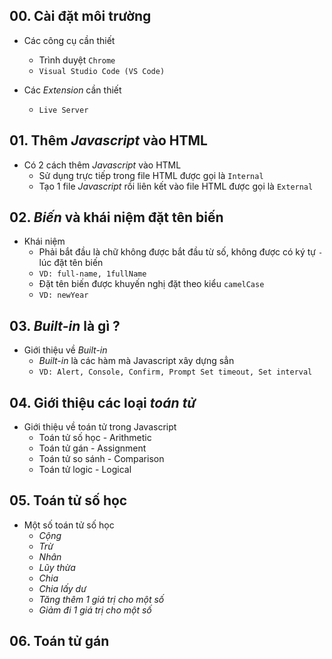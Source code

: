 ## 00. Cài đặt môi trường

- Các công cụ cần thiết

  - Trình duyệt `Chrome`
  - `Visual Studio Code (VS Code)`

- Các _Extension_ cần thiết

  - `Live Server`

## 01. Thêm _Javascript_ vào HTML

- Có 2 cách thêm _Javascript_ vào HTML
  - Sử dụng trực tiếp trong file HTML được gọi là `Internal`
  - Tạo 1 file _Javascript_ rồi liên kết vào file HTML được gọi là `External`

## 02. _Biến_ và khái niệm đặt tên biến

- Khái niệm
  - Phải bắt đầu là chữ không được bắt đầu từ số, không được có ký tự `-` lúc đặt tên biến
  - `VD: full-name, 1fullName`
  - Đặt tên biến được khuyến nghị đặt theo kiểu `camelCase`
  - `VD: newYear`

## 03. _Built-in_ là gì ?

- Giới thiệu về _Built-in_
  - _Built-in_ là các hàm mà Javascript xây dựng sẳn
  - `VD: Alert, Console, Confirm, Prompt Set timeout, Set interval`

## 04. Giới thiệu các loại _toán tử_

- Giới thiệu về toán tử trong Javascript
  - Toán tử số học - Arithmetic
  - Toán tử gán - Assignment
  - Toán tử so sánh - Comparison
  - Toán tử logic - Logical

## 05. Toán tử số học

- Một số toán tử số học
  - _Cộng_
  - _Trừ_
  - _Nhân_
  - _Lũy thừa_
  - _Chia_
  - _Chia lấy dư_
  - _Tăng thêm 1 giá trị cho một số_
  - _Giảm đi 1 giá trị cho một số_

## 06. Toán tử gán
